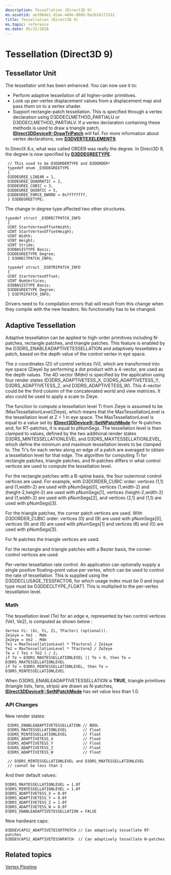 ```yaml
---
description: Tessellation (Direct3D 9)
ms.assetid: ae39b0e1-d2ae-449e-89db-0a2b24171531
title: Tessellation (Direct3D 9)
ms.topic: reference
ms.date: 05/31/2018
---
```


# Tessellation (Direct3D 9)

## Tessellator Unit

The tessellator unit has been enhanced. You can now use it to:

-   Perform adaptive tessellation of all higher-order primitives.
-   Look up per-vertex displacement values from a displacement map and pass them on to a vertex shader.
-   Support rectangle-patch tessellation. This is specified through a vertex declaration using D3DDECLMETHOD\_PARTIALU or D3DDECLMETHOD\_PARTIALV. If a vertex declaration containing these methods is used to draw a triangle patch, [**IDirect3DDevice9::DrawTriPatch**](/windows/desktop/api) will fail. For more information about vertex declarations, see [**D3DVERTEXELEMENT9**](d3dvertexelement9.md).

In DirectX 8.x, what was called ORDER was really the degree. In Direct3D 9, the degree is now specified by [**D3DDEGREETYPE**](./d3ddegreetype.md).


```
 // This used to be D3DORDERTYPE and D3DORDER* 
 typedef enum _D3DDEGREETYPE 
 { 
 D3DDEGREE_LINEAR = 1, 
 D3DDEGREE_QUADRATIC = 2, 
 D3DDEGREE_CUBIC = 3, 
 D3DDEGREE_QUINTIC = 5, 
 D3DDEGREE_FORCE_DWORD = 0x7fffffff, 
 } D3DDEGREETYPE; 
```



The change in degree type affected two other structures.


```
typedef struct _D3DRECTPATCH_INFO 
 { 
 UINT StartVertexOffsetWidth; 
 UINT StartVertexOffsetHeight; 
 UINT Width; 
 UINT Height; 
 UINT Stride; 
 D3DBASISTYPE Basis; 
 D3DDEGREETYPE Degree; 
 } D3DRECTPATCH_INFO; 
```




```
 typedef struct _D3DTRIPATCH_INFO 
 { 
 UINT StartVertexOffset; 
 UINT NumVertices; 
 D3DBASISTYPE Basis; 
 D3DDEGREETYPE Degree; 
 } D3DTRIPATCH_INFO; 
```



Drivers need to fix compilation errors that will result from this change when they compile with the new headers. No functionality has to be changed.

## Adaptive Tessellation

Adaptive tessellation can be applied to high-order primitives including N-patches, rectangle patches, and triangle patches. This feature is enabled by the D3DRS\_ENABLEADAPTIVETESSELLATION and adaptively tessellates a patch, based on the depth value of the control vertex in eye space.

The z-coordinates (Zi) of control vertices (Vi), which are transformed into eye space (Zieye) by performing a dot product with a 4-vector, are used as the depth values. The 4D vector (Mdm) is specified by the application using four render states (D3DRS\_ADAPTIVETESS\_X, D3DRS\_ADAPTIVETESS\_Y, D3DRS\_ADAPTIVETESS\_Z, and D3DRS\_ADAPTIVETESS\_W). This 4-vector could be the third column of the concatenated world and view matrices. It also could be used to apply a scale to Zieye.

The function to compute a tessellation level Ti from Zieye is assumed to be (MaxTessellationLevel/Zieye), which means that the MaxTessellationLevel is the tessellation level at Z = 1 in eye space. The MaxTessellationLevel is equal to a value set by [**IDirect3DDevice9::SetNPatchMode**](/windows/win32/api/d3d9helper/nf-d3d9helper-idirect3ddevice9-setnpatchmode) for N-patches and, for RT-patches, it is equal to pNumSegs. The tessellation level is then clamped to values, defined by the two additional render states D3DRS\_MINTESSELLATIONLEVEL and D3DRS\_MAXTESSELLATIONLEVEL, which define the minimum and maximum tessellation levels to be clamped to. The Ti's for each vertex along an edge of a patch are averaged to obtain a tessellation level for that edge. The algorithm for computing Ti for rectangle patches, triangle patches, and N-patches differs in what control vertices are used to compute the tessellation level.

For the rectangle patches with a B-spline basis, the four outermost control vertices are used. For example, with D3DORDER\_CUBIC order: vertices (1,1) and (1,width-2) are used with pNumSegs\[0\], vertices (1,width-2) and (height-2,height-2) are used with pNumSegs\[1\], vertices (height-2,width-2) and (1,width-2) are used with pNumSegs\[2\], and vertices (2,1) and (1,1) are used with pNumSegs\[3\].

For the triangle patches, the corner patch vertices are used. With D3DORDER\_CUBIC order: vertices (0) and (9) are used with pNumSegs\[0\], vertices (9) and (6) are used with pNumSegs\[1\] and vertices (6) and (0) are used with pNumSegs\[3\].

For N-patches the triangle vertices are used.

For the rectangle and triangle patches with a Bezier basis, the corner-control vertices are used.

Per-vertex tessellation rate control. An application can optionally supply a single positive floating-point value per vertex, which can be used to control the rate of tessellation. This is supplied using the D3DDECLUSAGE\_TESSFACTOR, for which usage index must be 0 and input type must be D3DDECLTYPE\_FLOAT1. This is multiplied to the per-vertex tessellation level.

### Math

The tessellation level (Te) for an edge e, represented by two control vertices (Ve1, Ve2), is computed as shown below :


```
Vertex Vi: (Xi, Yi, Zi, TFactori (optional)). 
Ze1eye = Ve1 . Mdm 
Ze2eye = Ve2 . Mdm 
Te1 = MaxTessellationLevel * TFactore1 / Ze1eye 
Te2 = MaxTessellationLevel * TFactore2 / Ze2eye 
Te = ( Te1 + Te2 ) / 2; 
if Te > D3DRS_MAXTESSELLATIONLEVEL || Te < 0, then Te = D3DRS_MAXTESSELLATIONLEVEL 
if Te < D3DRS_MINTESSELLATIONLEVEL, then Te = D3DRS_MINTESSELLATIONLEVEL 
```



When D3DRS\_ENABLEADAPTIVETESSELLATION is **TRUE**, triangle primitives (triangle lists, fans, strips) are drawn as N-patches, [**IDirect3DDevice9::SetNPatchMode**](/windows/win32/api/d3d9helper/nf-d3d9helper-idirect3ddevice9-setnpatchmode) has set value less than 1.0.

### API Changes

New render states:


```
 D3DRS_ENABLEADAPTIVETESSELLATION // BOOL 
 D3DRS_MAXTESSELLATIONLEVEL       // Float 
 D3DRS_MINTESSELLATIONLEVEL       // Float 
 D3DRS_ADAPTIVETESS_X             // Float 
 D3DRS_ADAPTIVETESS_Y             // Float 
 D3DRS_ADAPTIVETESS_Z             // Float 
 D3DRS_ADAPTIVETESS_W             // Float 
 
 // D3DRS_MINTESSELLATIONLEVEL and D3DRS_MAXTESSELLATIONLEVEL 
 // cannot be less than 1 
```



And their default values:


```
D3DRS_MAXTESSELLATIONLEVEL = 1.0f 
D3DRS_MINTESSELLATIONLEVEL = 1.0f 
D3DRS_ADAPTIVETESS_X = 0.0f 
D3DRS_ADAPTIVETESS_Y = 0.0f 
D3DRS_ADAPTIVETESS_Z = 1.0f 
D3DRS_ADAPTIVETESS_W = 0.0f 
D3DRS_ENABLEADAPTIVETESSELLATION = FALSE 
```



New hardware caps:


```
D3DDEVCAPS2_ADAPTIVETESSRTPATCH // Can adaptively tessellate RT-patches 
D3DDEVCAPS2_ADAPTIVETESSNPATCH  // Can adaptively tessellate N-patches 
```



## Related topics

<dl> <dt>

[Vertex Pipeline](vertex-pipeline.md)
</dt> </dl>

 

 
